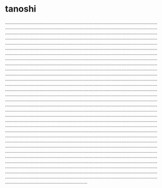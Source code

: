 # tanoshi
.......................................................................................................................................................................................................................................................................................................................................................................................................................................................................................................................................................................................................................................................................................................................................................................................................................................................................................................................................................................................................................................................................................................................................................................................................................................................................................................................................................................................................................................................................................................................................................................................................................................................................................................................................................................................................................................................................................................................................................................................................................................................................................................................................................................................................................................................................................................................................................................................................................................................................................................................................................................................................................................................................................................................................................................................................................................................................................................................................................................................................................................................................................................................................................................................................................................................................................................................................................................................................................................................................................................................................................................................................................................................................................................................................................................................................................................................................................................................................................................................................................................................................